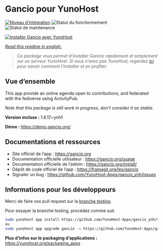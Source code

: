 <!--
N.B.: This README was automatically generated by https://github.com/YunoHost/apps/tree/master/tools/README-generator
It shall NOT be edited by hand.
-->

# Gancio pour YunoHost

[![Niveau d’intégration](https://dash.yunohost.org/integration/gancio.svg)](https://dash.yunohost.org/appci/app/gancio) ![Statut du fonctionnement](https://ci-apps.yunohost.org/ci/badges/gancio.status.svg) ![Statut de maintenance](https://ci-apps.yunohost.org/ci/badges/gancio.maintain.svg)

[![Installer Gancio avec YunoHost](https://install-app.yunohost.org/install-with-yunohost.svg)](https://install-app.yunohost.org/?app=gancio)

*[Read this readme in english.](./README.md)*

> *Ce package vous permet d’installer Gancio rapidement et simplement sur un serveur YunoHost.
Si vous n’avez pas YunoHost, regardez [ici](https://yunohost.org/#/install) pour savoir comment l’installer et en profiter.*

## Vue d’ensemble

This app provide an online agenda open to contributions, and federated with the fediverse using ActivityPub.

*Note that this package is still work in progress, don't consider it as stable.*


**Version incluse :** 1.6.17~ynh1

**Démo :** https://demo.gancio.org/
## Documentations et ressources

* Site officiel de l’app : <https://gancio.org>
* Documentation officielle utilisateur : <https://gancio.org/usage>
* Documentation officielle de l’admin : <https://gancio.org/install/>
* Dépôt de code officiel de l’app : <https://framagit.org/les/gancio>
* Signaler un bug : <https://github.com/YunoHost-Apps/gancio_ynh/issues>

## Informations pour les développeurs

Merci de faire vos pull request sur la [branche testing](https://github.com/YunoHost-Apps/gancio_ynh/tree/testing).

Pour essayer la branche testing, procédez comme suit.

``` bash
sudo yunohost app install https://github.com/YunoHost-Apps/gancio_ynh/tree/testing --debug
ou
sudo yunohost app upgrade gancio -u https://github.com/YunoHost-Apps/gancio_ynh/tree/testing --debug
```

**Plus d’infos sur le packaging d’applications :** <https://yunohost.org/packaging_apps>